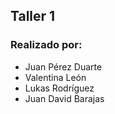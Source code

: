 ## Taller 1

### Realizado por:

- Juan Pérez Duarte
- Valentina León
- Lukas Rodríguez
- Juan David Barajas
